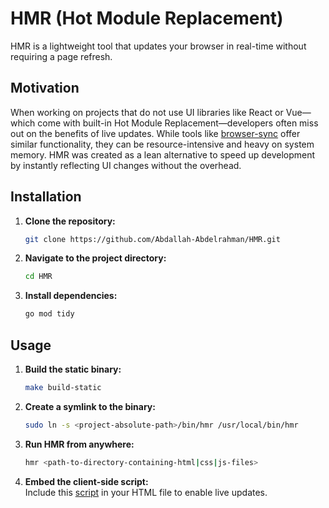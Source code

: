 # HMR (Hot Module Replacement)

HMR is a lightweight tool that updates your browser in real-time without requiring a page refresh.

## Motivation

When working on projects that do not use UI libraries like React or Vue—which come with built-in Hot Module Replacement—developers often miss out on the benefits of live updates. While tools like [browser-sync](https://www.npmjs.com/package/browser-sync) offer similar functionality, they can be resource-intensive and heavy on system memory. HMR was created as a lean alternative to speed up development by instantly reflecting UI changes without the overhead.

## Installation

1. **Clone the repository:**
   ```bash
   git clone https://github.com/Abdallah-Abdelrahman/HMR.git
   ```
2. **Navigate to the project directory:**
   ```bash
   cd HMR
   ```
3. **Install dependencies:**
   ```bash
   go mod tidy
   ```

## Usage

1. **Build the static binary:**
   ```bash
   make build-static
   ```
2. **Create a symlink to the binary:**
   ```bash
   sudo ln -s <project-absolute-path>/bin/hmr /usr/local/bin/hmr
   ```
3. **Run HMR from anywhere:**
   ```bash
   hmr <path-to-directory-containing-html|css|js-files>
   ```
4. **Embed the client-side script:**  
   Include this [script](ws.html) in your HTML file to enable live updates.
